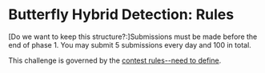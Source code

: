 # Butterfly Hybrid Detection: Rules

[Do we want to keep this structure?:]Submissions must be made before the end of phase 1. You may submit 5 submissions every day and 100 in total.

This challenge is governed by the [contest rules--need to define]().
